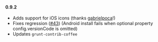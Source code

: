#### 0.9.2

  * Adds support for iOS icons (thanks [gabrielpoca](https://github.com/gabrielpoca)!)
  * Fixes regression ([#43](https://github.com/logankoester/grunt-phonegap/issues/43)) (Android install fails when optional property config.versionCode is omitted)
  * Updates `grunt-contrib-coffee`
